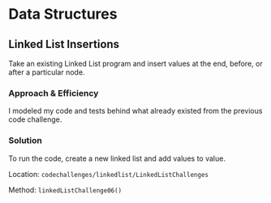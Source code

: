 # Data Structures

## Linked List Insertions

Take an existing Linked List program and insert values at the end, before, or after a particular node.

### Approach & Efficiency

I modeled my code and tests behind what already existed from the previous code challenge.

### Solution

To run the code, create a new linked list and add values to value.

Location: `codechallenges/linkedlist/LinkedListChallenges`

Method: `linkedListChallenge06()`
